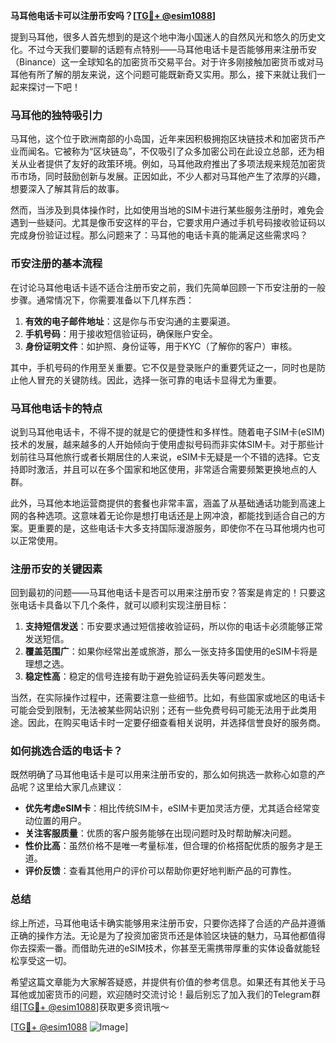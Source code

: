 **马耳他电话卡可以注册币安吗？[[TG💪+ @esim1088](https://t.me/s/esim1088)]**

提到马耳他，很多人首先想到的是这个地中海小国迷人的自然风光和悠久的历史文化。不过今天我们要聊的话题有点特别——马耳他电话卡是否能够用来注册币安（Binance）这一全球知名的加密货币交易平台。对于许多刚接触加密货币或对马耳他有所了解的朋友来说，这个问题可能既新奇又实用。那么，接下来就让我们一起来探讨一下吧！

### 马耳他的独特吸引力

马耳他，这个位于欧洲南部的小岛国，近年来因积极拥抱区块链技术和加密货币产业而闻名。它被称为“区块链岛”，不仅吸引了众多加密公司在此设立总部，还为相关从业者提供了友好的政策环境。例如，马耳他政府推出了多项法规来规范加密货币市场，同时鼓励创新与发展。正因如此，不少人都对马耳他产生了浓厚的兴趣，想要深入了解其背后的故事。

然而，当涉及到具体操作时，比如使用当地的SIM卡进行某些服务注册时，难免会遇到一些疑问。尤其是像币安这样的平台，它要求用户通过手机号码接收验证码以完成身份验证过程。那么问题来了：马耳他的电话卡真的能满足这些需求吗？

### 币安注册的基本流程

在讨论马耳他电话卡适不适合注册币安之前，我们先简单回顾一下币安注册的一般步骤。通常情况下，你需要准备以下几样东西：

1. **有效的电子邮件地址**：这是你与币安沟通的主要渠道。
2. **手机号码**：用于接收短信验证码，确保账户安全。
3. **身份证明文件**：如护照、身份证等，用于KYC（了解你的客户）审核。

其中，手机号码的作用至关重要。它不仅是登录账户的重要凭证之一，同时也是防止他人冒充的关键防线。因此，选择一张可靠的电话卡显得尤为重要。

### 马耳他电话卡的特点

说到马耳他电话卡，不得不提的就是它的便捷性和多样性。随着电子SIM卡(eSIM)技术的发展，越来越多的人开始倾向于使用虚拟号码而非实体SIM卡。对于那些计划前往马耳他旅行或者长期居住的人来说，eSIM卡无疑是一个不错的选择。它支持即时激活，并且可以在多个国家和地区使用，非常适合需要频繁更换地点的人群。

此外，马耳他本地运营商提供的套餐也非常丰富，涵盖了从基础通话功能到高速上网的各种选项。这意味着无论你是想打电话还是上网冲浪，都能找到适合自己的方案。更重要的是，这些电话卡大多支持国际漫游服务，即使你不在马耳他境内也可以正常使用。

### 注册币安的关键因素

回到最初的问题——马耳他电话卡是否可以用来注册币安？答案是肯定的！只要这张电话卡具备以下几个条件，就可以顺利实现注册目标：

1. **支持短信发送**：币安要求通过短信接收验证码，所以你的电话卡必须能够正常发送短信。
2. **覆盖范围广**：如果你经常出差或旅游，那么一张支持多国使用的eSIM卡将是理想之选。
3. **稳定性高**：稳定的信号连接有助于避免验证码丢失等问题发生。

当然，在实际操作过程中，还需要注意一些细节。比如，有些国家或地区的电话卡可能会受到限制，无法被某些网站识别；还有一些免费号码可能无法用于此类用途。因此，在购买电话卡时一定要仔细查看相关说明，并选择信誉良好的服务商。

### 如何挑选合适的电话卡？

既然明确了马耳他电话卡是可以用来注册币安的，那么如何挑选一款称心如意的产品呢？这里给大家几点建议：

- **优先考虑eSIM卡**：相比传统SIM卡，eSIM卡更加灵活方便，尤其适合经常变动位置的用户。
- **关注客服质量**：优质的客户服务能够在出现问题时及时帮助解决问题。
- **性价比高**：虽然价格不是唯一考量标准，但合理的价格搭配优质的服务才是王道。
- **评价反馈**：查看其他用户的评价可以帮助你更好地判断产品的可靠性。

### 总结

综上所述，马耳他电话卡确实能够用来注册币安，只要你选择了合适的产品并遵循正确的操作方法。无论是为了投资加密货币还是体验区块链的魅力，马耳他都值得你去探索一番。而借助先进的eSIM技术，你甚至无需携带厚重的实体设备就能轻松享受这一切。

希望这篇文章能为大家解答疑惑，并提供有价值的参考信息。如果还有其他关于马耳他或加密货币的问题，欢迎随时交流讨论！最后别忘了加入我们的Telegram群组[[TG💪+ @esim1088](https://t.me/s/esim1088)]获取更多资讯哦～

[[TG💪+ @esim1088](https://t.me/s/esim1088) ![Image](https://i.postimg.cc/4NQfJmqS/Snipaste-2025-05-13-00-14-12.png)]